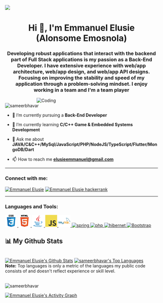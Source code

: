 

<img  src="https://www.aaditritechnology.com/images/redesign.gif">
<h1 align="center">Hi 👋, I'm Emmanuel Elusie (Alonsome Emosnola)</h1>
<h3 align="center">
Developing robust applications that interact with the backend part of Full Stack applications is my passion as a Back-End Developer. I have extensive experience with web/app architecture, web/app design, and web/app API designs. Focusing on improving the stability and speed of my application through a problem-solving mindset. I enjoy working in a team and I'm a team player</h3>

<img align="right" alt="Coding" width="400" src="https://lyshtechnology.com/admin/assets/img/animation_images/developer.gif">

<p align="left"> <img src="https://komarev.com/ghpvc/?username=sameerbhavar&label=Profile%20views&color=0e75b6&style=flat" alt="sameerbhavar" /> </p>

- 🔭 I’m currently pursuing a **Back-End Developer**

- 🌱 I’m currently learning **C/C++ Game & Embedded Systems Development**
 
- 💬 Ask me about **JAVA/C&C++/MySql/JavaScript/PHP/NodeJS/TypeScript/Flutter/MongoDB/Dart**

- 📫 How to reach me **elusieemmanuel@gmail.com**
<hr>
<h3 align="left">Connect with me:</h3>
<p align="left">

<a href="https://www.linkedin.com/in/sameer-bhavar-21951121a/" target="blank"><img align="center" src="https://raw.githubusercontent.com/rahuldkjain/github-profile-readme-generator/master/src/images/icons/Social/linked-in-alt.svg" alt="Emmanuel Elusie" height="30" width="40" /></a>
<a href="https://www.hackerrank.com/sameer_bhavar?hr_r=1" target="blank"><img align="center" src="https://raw.githubusercontent.com/rahuldkjain/github-profile-readme-generator/master/src/images/icons/Social/hackerrank.svg" alt="Emmanuel Elusie hackerrank" height="30" width="40" /></a>
</p>
<hr>
<h3 align="left">Languages and Tools:</h3>

<p align="left"> <a href="https://www.w3schools.com/css/" target="_blank" rel="noreferrer"> <img src="https://raw.githubusercontent.com/devicons/devicon/master/icons/css3/css3-original-wordmark.svg" alt="css3" width="40" height="40"/> </a> <a href="https://www.w3.org/html/" target="_blank" rel="noreferrer"> <img src="https://raw.githubusercontent.com/devicons/devicon/master/icons/html5/html5-original-wordmark.svg" alt="html5" width="40" height="40"/> </a> <a href="https://www.java.com" target="_blank" rel="noreferrer"> <img src="https://raw.githubusercontent.com/devicons/devicon/master/icons/java/java-original.svg" alt="java" width="40" height="40"/> </a> <a href="https://developer.mozilla.org/en-US/docs/Web/JavaScript" target="_blank" rel="noreferrer"> <img src="https://raw.githubusercontent.com/devicons/devicon/master/icons/javascript/javascript-original.svg" alt="javascript" width="40" height="40"/> </a> <a href="https://www.mysql.com/" target="_blank" rel="noreferrer"> <img src="https://raw.githubusercontent.com/devicons/devicon/master/icons/mysql/mysql-original-wordmark.svg" alt="mySql" width="40" height="40"/> </a> <a href="https://spring.io/" target="_blank" rel="noreferrer"> <img src="https://www.vectorlogo.zone/logos/springio/springio-icon.svg" alt="spring" width="40" height="40"/> </a>
 <a href="https://www.php.net/" target="_blank" rel="noreferrer"> <img src="https://www.php.net/images/logos/php-logo.svg" alt="php" width="40" height="40"/> </a>
 <a href="https://hibernate.org/" target="_blank" rel="noreferrer"> <img src="https://www.vectorlogo.zone/logos/hibernate/hibernate-icon.svg" alt="hibernet" width="40" height="40"/> </a>
 <a href="https://getbootstrap.com/" target="_blank" rel="noreferrer"> <img src="https://cdn.worldvectorlogo.com/logos/bootstrap-4.svg" alt="Bootstrap" width="40" height="40"/> </a>
</p>


## 📊 My Github Stats
  <br/>
    <a href="https://github.com/sameerbhavar/github-readme-stats"><img alt="Emmanuel Elusie's Github Stats" src="https://github-readme-stats.vercel.app/api?username=sameerbhavar&show_icons=true&count_private=true&theme=react&hide_border=true&bg_color=0D1117" /></a>
  <a href="https://github.com/sameerbhavar/github-readme-stats"><img alt="sameerbhavar's Top Languages" src="https://github-readme-stats.vercel.app/api/top-langs/?username=sameerbhavar&langs_count=8&count_private=true&layout=compact&exclude_repo=sameerbhavar.github.io,c3,test,web-Coding,ZaraWeb-Clone&theme=react&hide_border=true&bg_color=0D1117" /></a>
  <br/>
  <b>Note:</b> Top languages is only a metric of the languages my public code consists of and doesn't reflect experience or skill level.

<br/>
<br/>

<p><img align="center" src="https://github-readme-streak-stats.herokuapp.com/?user=sameerbhavar&&theme=tokyonight" alt="sameerbhavar" /></p>



<a href="https://github.com/sameerbhavar/github-readme-activity-graph"><img alt="Emmanuel Elusie's Activity Graph" src="https://activity-graph.herokuapp.com/graph?username=sameerbhavar&bg_color=0D1117&color=5BCDEC&line=5BCDEC&point=FFFFFF&hide_border=true" /></a>
<br/>




